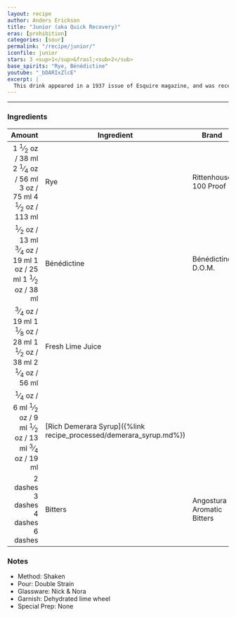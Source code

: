 ```yaml
---
layout: recipe
author: Anders Erickson
title: "Junior (aka Quick Recovery)"
eras: [prohibition]
categories: [sour]
permalink: "/recipe/junior/"
iconfile: junior
stars: 3 <sup>1</sup>&frasl;<sub>2</sub>
base_spirits: "Rye, Bénédictine"
youtube: "_bDARIxZlcE"
excerpt: |
  This drink appeared in a 1937 issue of Esquire magazine, and was recently rediscovered by David Wondrich. Jim Meehan includes it in his wonderful cocktail tome, The PDT Cocktail Book.
---
```


---

### Ingredients

|                                                                                                                                                                                                                                                                                                  Amount | Ingredient                                                         | Brand                      |
| ------------------------------------------------------------------------------------------------------------------------------------------------------------------------------------------------------------------------------------------------------------------------------------------------------: | ------------------------------------------------------------------ | -------------------------- |
|                               <span class="onex active">1 <sup>1</sup>&frasl;<sub>2</sub> oz / 38 ml</span> <span class="onehalfx">2 <sup>1</sup>&frasl;<sub>4</sub> oz / 56 ml</span> <span class="twox">3 oz / 75 ml</span> <span class="threex">4 <sup>1</sup>&frasl;<sub>2</sub> oz / 113 ml</span> | Rye                                                                | Rittenhouse 100 Proof      |
|                                  <span class="onex active"> <sup>1</sup>&frasl;<sub>2</sub> oz / 13 ml</span> <span class="onehalfx"> <sup>3</sup>&frasl;<sub>4</sub> oz / 19 ml</span> <span class="twox">1 oz / 25 ml</span> <span class="threex">1 <sup>1</sup>&frasl;<sub>2</sub> oz / 38 ml</span> | Bénédictine                                                        | Bénédictine D.O.M.         |
| <span class="onex active"> <sup>3</sup>&frasl;<sub>4</sub> oz / 19 ml</span> <span class="onehalfx">1 <sup>1</sup>&frasl;<sub>8</sub> oz / 28 ml</span> <span class="twox">1 <sup>1</sup>&frasl;<sub>2</sub> oz / 38 ml</span> <span class="threex">2 <sup>1</sup>&frasl;<sub>4</sub> oz / 56 ml</span> | Fresh Lime Juice                                                   |
|      <span class="onex active"> <sup>1</sup>&frasl;<sub>4</sub> oz / 6 ml</span> <span class="onehalfx"> <sup>1</sup>&frasl;<sub>2</sub> oz / 9 ml</span> <span class="twox"> <sup>1</sup>&frasl;<sub>2</sub> oz / 13 ml</span> <span class="threex"> <sup>3</sup>&frasl;<sub>4</sub> oz / 19 ml</span> | [Rich Demerara Syrup]({%link recipe_processed/demerara_syrup.md%}) |
|                                                                                                                                                <span class="onex active">2 dashes</span> <span class="onehalfx">3 dashes</span> <span class="twox">4 dashes</span> <span class="threex">6 dashes</span> | Bitters                                                            | Angostura Aromatic Bitters |

### Notes

- Method: Shaken
- Pour: Double Strain
- Glassware: Nick & Nora
- Garnish: Dehydrated lime wheel
- Special Prep: None

<script type="application/ld+json">
{
  "@context": "https://schema.org",
  "@type": "Recipe",
  "author": "{{ page.author }}",
  "description": "{{ page.excerpt | strip_html | replace: '"', "'" }}",
  "image": "{%- for ingredient in site.data[page.iconfile].images.ingredient limit: 1 -%}{{ ingredient.url }}{%- endfor -%}",
  "recipeIngredient": [  "1.5 oz Rye ",
  "0.5 oz Bénédictine ",
  " 0.75 oz Fresh Lime Juice",
  " 0.25 oz Rich Demerara Syrup",
  "2 dashes Bitters "],
  "name": "{{ page.title }}",
  "recipeInstructions": "  {
    '@type': 'HowToStep',
    'text': '- Method: Shaken
'
  },  {
    '@type': 'HowToStep',
    'text': '- Pour: Double Strain
'
  },  {
    '@type': 'HowToStep',
    'text': '- Glassware: Nick & Nora
'
  },  {
    '@type': 'HowToStep',
    'text': '- Garnish: Dehydrated lime wheel
'
  },  {
    '@type': 'HowToStep',
    'text': '- Special Prep: None
'
  }",
  "recipeYield": "1 cocktail",
  "recipeCategory": "cocktail"
}
</script>
